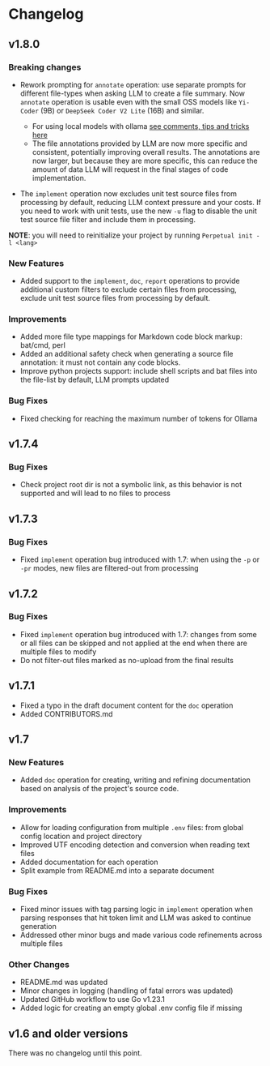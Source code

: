 # Changelog

## v1.8.0

### Breaking changes

- Rework prompting for `annotate` operation: use separate prompts for different file-types when asking LLM to create a file summary. Now `annotate` operation is usable even with the small OSS models like `Yi-Coder` (9B) or `DeepSeek Coder V2 Lite` (16B) and similar.
  - For using local models with ollama [see comments, tips and tricks here](ollama.md)
  - The file annotations provided by LLM are now more specific and consistent, potentially improving overall results. The annotations are now larger, but because they are more specific, this can reduce the amount of data LLM will request in the final stages of code implementation.

- The `implement` operation now excludes unit test source files from processing by default, reducing LLM context pressure and your costs. If you need to work with unit tests, use the new `-u` flag to disable the unit test source file filter and include them in processing.

**NOTE**: you will need to reinitialize your project by running `Perpetual init -l <lang>`

### New Features

- Added support to the `implement`, `doc`, `report` operations to provide additional custom filters to exclude certain files from processing, exclude unit test source files from processing by default.

### Improvements

- Added more file type mappings for Markdown code block markup: bat/cmd, perl
- Added an additional safety check when generating a source file annotation: it must not contain any code blocks.
- Improve python projects support: include shell scripts and bat files into the file-list by default, LLM prompts updated

### Bug Fixes

- Fixed checking for reaching the maximum number of tokens for Ollama

## v1.7.4

### Bug Fixes

- Check project root dir is not a symbolic link, as this behavior is not supported and will lead to no files to process

## v1.7.3

### Bug Fixes

- Fixed `implement` operation bug introduced with 1.7: when using the `-p` or `-pr` modes, new files are filtered-out from processing

## v1.7.2

### Bug Fixes

- Fixed `implement` operation bug introduced with 1.7: changes from some or all files can be skipped and not applied at the end when there are multiple files to modify
- Do not filter-out files marked as no-upload from the final results

## v1.7.1

- Fixed a typo in the draft document content for the `doc` operation
- Added CONTRIBUTORS.md

## v1.7

### New Features

- Added `doc` operation for creating, writing and refining documentation based on analysis of the project's source code.

### Improvements

- Allow for loading configuration from multiple `.env` files: from global config location and project directory
- Improved UTF encoding detection and conversion when reading text files
- Added documentation for each operation
- Split example from README.md into a separate document

### Bug Fixes

- Fixed minor issues with tag parsing logic in `implement` operation when parsing responses that hit token limit and LLM was asked to continue generation
- Addressed other minor bugs and made various code refinements across multiple files

### Other Changes

- README.md was updated
- Minor changes in logging (handling of fatal errors was updated)
- Updated GitHub workflow to use Go v1.23.1
- Added logic for creating an empty global .env config file if missing

## v1.6 and older versions

There was no changelog until this point.
